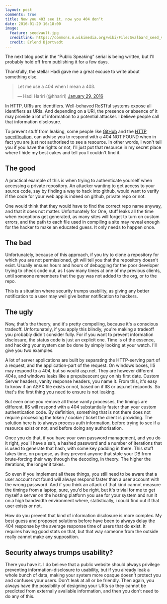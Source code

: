 ```yaml
---
layout: post
comments: true
title: Now you 403 see it, now you 404 don‘t
date: 2016-01-29 16:18:00
image:
  feature: seedvault.jpg
  creditlink: https://commons.m.wikimedia.org/wiki/File:Svalbard_seed_vault_IMG_8750.JPG
  credit: Erlend Bjørtvedt
---
```

The next blog post in the “Public Speaking” serial is  being written, but I'll probably hold off from publishing it for a few days.

Thankfully, the stellar Hadi gave me a great excuse to write about something else.

<blockquote class="twitter-tweet" lang="en"><p lang="en" dir="ltr">Let me use a 404 when I mean a 403.</p>&mdash; Hadi Hariri (@hhariri) <a href="https://twitter.com/hhariri/status/692938324273668096">January 29, 2016</a></blockquote>

In HTTP, URIs are identifiers. Well-behaved ReSTful systems expose all identifiers as URIs. And depending on a URI, the presence or absence of it may provide a lot of information to a potential attacker. I believe people call that information disclosure.

To prevent stuff from leaking, some people like [GitHub][github-403] and the [HTTP specification][rfc-404], can advise you to respond with a 404 NOT FOUND when in fact you are just not authorised to see a resource. In other words, I won't tell you if you have the rights or not, I'll just put that resource in my secret place where I hide my best cakes and tell you I couldn't find it.

## The good

A practical example of this is when trying to authenticate yourself when accessing a private repository. An attacker wanting to get access to your source code, say by finding a way to hack into github, would want to verify if the code for your web app is indeed on github, private repo or not.

One would think that they would have to find the correct repo name anyway, and that it does not matter. Unfortunately for One, stuff leaks all the time when exceptions get generated, as many sites will forget to turn on custom errors, and the path to each file used in compiling a site may reveal enough for the hacker to make an educated guess. It only needs to happen once.

## The bad

Unfortunately, because of this approach, if you try to clone a repository for which you are not permissioned, git will tell you that the repository doesn't exist. Usually ensues hours and hours of debugging for the poor developer trying to check code out, as I saw many times at one of my previous clients, until someone remembers that the guy was not added to the org, or to the repo.

This is a situation where security trumps usability, as giving any better notification to a user may well give better notification to hackers.

## The ugly

Now, that's the theory, and it's pretty compelling, because it's a conscious tradeoff. Unfortunately, if you apply this blindly, you're making a tradeoff you probably didn't consider fully. For if you want to prevent information disclosure, the status code is just an explicit one. Time is of the essence, and hacking your system can be done by simply looking at your watch. I'll give you two examples.

A lot of server applications are built by separating the HTTP-serving part of a request, and the application-part of the request. On windows boxes, IIS may respond to a 404, but so would asp.net. They are however different 404s, and windows leaks like a prepubescent guy on his first date. Custom Server headers, vanity response headers, you name it. From this, it's easy to know if an ASPX file exists or not, based on if IIS or asp.net responds. So that's the first thing you need to ensure is not leaking.

But even once you remove all those vanity processes, the timings are different. IIS will respond with a 404 substantially faster than your custom authentication code. By definition, something that is not there does not require processing the token / cookie / ticket the client is providing. The solution here is to always process auth information, before trying to see if a resource exist or not, and before doing any authorisation.

Once you do that, if you have your own password management, and you do it right, you'll have a salt, a hashed password and a number of iterations that is used to generate that hash, with some key padding in there. This stuff takes time, on purpose, as they prevent anyone that stole your DB from brute-forcing their way through the decoding, in theory. The higher the iterations, the longer it takes.

So even if you implement all these things, you still need to be aware that a user account not found will always respond faster than a user account with the wrong password. And if you think an attack of that kind cannot measure the timings from a laptop, sure, you'd be right, but it's trivial for me to get myself a server on the hosting platform you use for your system and run it on a high bandwidth environment where, statistically, i could find out if that user exists or not.

How do you prevent that kind of information disclosure is more complex. My best guess and proposed solutions before have been to always delay the 404 response by the average response time of users that do exist. It requires having good stats on that, but that way someone from the outside really cannot make any supposition.

## Security always trumps usability?

There you have it. I do believe that a public website should always privilege preventing information-disclosure to usability, but if you already leak a whole bunch of data, making your system more opaque doesn't protect you and confuses your users. Don't leak at all or be friendly. Then again, you always have the possibility of designing your URIs so they cannot be predicted from externally available information, and then you don't need to do any of this.


[github-403]: <https://developer.github.com/v3/troubleshooting/>
[rfc-404]: <https://tools.ietf.org/html/rfc7231#section-6.5.3>